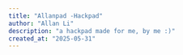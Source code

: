 ```yaml
---
title: "Allanpad -Hackpad"
author: "Allan Li"
description: "a hackpad made for me, by me :)"
created_at: "2025-05-31"
---
```

